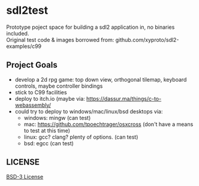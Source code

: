 # sdl2test

Prototype poject space for building a sdl2 application in, no binaries included.  
Original test code & images borrowed from: github.com/xyproto/sdl2-examples/c99

## Project Goals

+ develop a 2d rpg game: top down view, orthogonal tilemap, keyboard controls, maybe controller bindings
+ stick to C99 facilities
+ deploy to itch.io (maybe via: https://dassur.ma/things/c-to-webassembly/
+ could try to deploy to windows/mac/linux/bsd desktops via:
	+ windows: mingw (can test)
	+ mac:     https://github.com/tpoechtrager/osxcross (don't have a means to test at this time)
	+ linux:   gcc? clang? plenty of options. (can test)
	+ bsd:     egcc (can test)

## LICENSE
[BSD-3 License](https://choosealicense.com/licenses/bsd-3-clause/)

